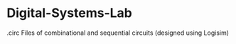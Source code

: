 # Digital-Systems-Lab
.circ Files of combinational and sequential circuits (designed using Logisim)
